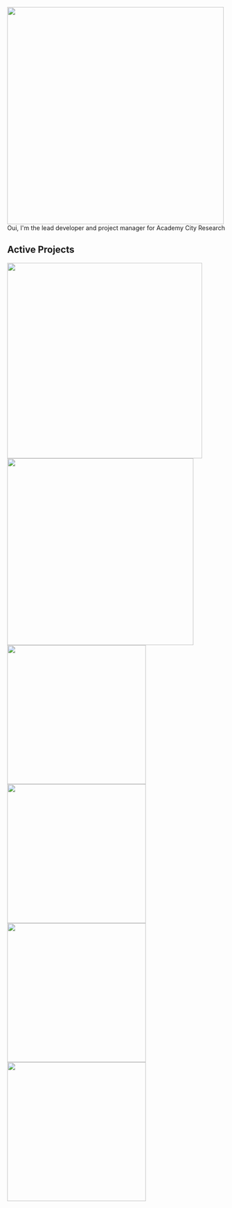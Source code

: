 <img width="500" src="https://user-images.githubusercontent.com/15165770/195558204-ed11d20b-1ee2-4d2c-9e50-331a1d6bdeea.png"><br/>
Oui, I'm the lead developer and project manager for Academy City Research<br/>

## Active Projects
<img src="https://github.com/UiharuKazari2008/UiharuKazari2008/assets/15165770/1dabebd1-5adf-405a-bad0-4122bae49ee6" width="450" /><br/>
<img src="https://user-images.githubusercontent.com/15165770/176505424-2e88c783-7294-48d9-bb0d-ce8da8ae0302.png" width="430" /><br/>
<img width="320" src="https://user-images.githubusercontent.com/15165770/195559276-5657771b-8e31-4818-bc96-030351e57933.png" width="450"><br/>
<img width="320" src="https://user-images.githubusercontent.com/15165770/211075998-eef8e302-768c-4a78-8de3-fc287bade11d.png" width="450"><br/>
<img width="320" src="https://user-images.githubusercontent.com/15165770/195559103-eb712a81-0076-4874-9b57-acd8c209d1cc.png" width="450"><br/>
<img width="320" src="https://user-images.githubusercontent.com/15165770/195558788-48c7bd2e-8184-40ee-8866-22de37a550f0.png" width="450"><br/>


<!--
**UiharuKazari2008/UiharuKazari2008** is a ✨ _special_ ✨ repository because its `README.md` (this file) appears on your GitHub profile.

Here are some ideas to get you started:

- 🔭 I’m currently working on ...
- 🌱 I’m currently learning ...
- 👯 I’m looking to collaborate on ...
- 🤔 I’m looking for help with ...
- 💬 Ask me about ...
- 📫 How to reach me: ...
- 😄 Pronouns: ...
- ⚡ Fun fact: ...
-->
